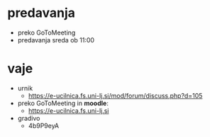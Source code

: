 
# predavanja 
- preko	GoToMeeting
- predavanja sreda ob 11:00

# vaje 
- urnik
	- https://e-ucilnica.fs.uni-lj.si/mod/forum/discuss.php?d=105
- preko GoToMeeting in **moodle**:
	- https://e-ucilnica.fs.uni-lj.si
- gradivo
	- 4b9P9eyA

